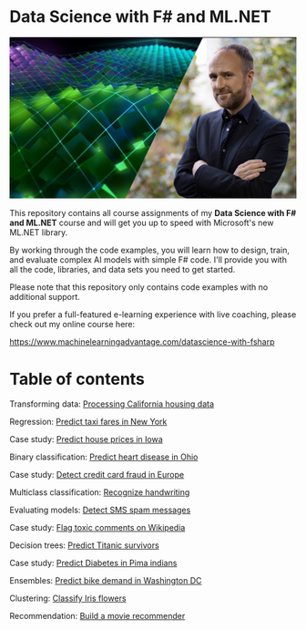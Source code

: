 # Data Science with F# and ML.NET

![Data Science with C# and ML.NET](./assets/DSC-FS.jpg)

This repository contains all course assignments of my **Data Science with F# and ML.NET** course and will get you up to speed with Microsoft's new ML.NET library.

By working through the code examples, you will learn how to design, train, and evaluate complex AI models with simple F# code. I'll provide you with all the code, libraries, and data sets you need to get started.

Please note that this repository only contains code examples with no additional support. 

If you prefer a full-featured e-learning experience with live coaching, please check out my online course here:

https://www.machinelearningadvantage.com/datascience-with-fsharp


# Table of contents

Transforming data: [Processing California housing data](./LoadingData/CaliforniaHousing)

Regression: [Predict taxi fares in New York](./Regression/TaxiFarePrediction)

Case study: [Predict house prices in Iowa](./Regression/HousePricePrediction)

Binary classification: [Predict heart disease in Ohio](./BinaryClassification/HeartDiseasePrediction)

Case study: [Detect credit card fraud in Europe](./BinaryClassification/FraudDetection)

Multiclass classification: [Recognize handwriting](./MulticlassClassification/DigitRecognition)

Evaluating models: [Detect SMS spam messages](./BinaryClassification/SpamDetection)

Case study: [Flag toxic comments on Wikipedia](./MulticlassClassification/FlagToxicComments)

Decision trees: [Predict Titanic survivors](./BinaryClassification/TitanicPrediction)

Case study: [Predict Diabetes in Pima indians](./BinaryClassification/DiabetesDetection)

Ensembles: [Predict bike demand in Washington DC](./Regression/BikeDemandPrediction)

Clustering: [Classify Iris flowers](./Clustering/IrisFlower)

Recommendation: [Build a movie recommender](./Recommendation/MovieRecommender)
